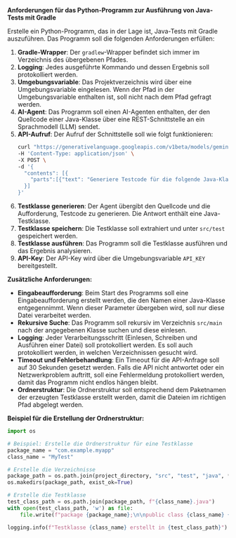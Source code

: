  

**Anforderungen für das Python-Programm zur Ausführung von Java-Tests mit Gradle**

Erstelle ein Python-Programm, das in der Lage ist, Java-Tests mit Gradle auszuführen. Das Programm soll die folgenden Anforderungen erfüllen:

1. **Gradle-Wrapper**: Der `gradlew`-Wrapper befindet sich immer im Verzeichnis des übergebenen Pfades.
2. **Logging**: Jedes ausgeführte Kommando und dessen Ergebnis soll protokolliert werden.
3. **Umgebungsvariable**: Das Projektverzeichnis wird über eine Umgebungsvariable eingelesen. Wenn der Pfad in der Umgebungsvariable enthalten ist, soll nicht nach dem Pfad gefragt werden.
4. **AI-Agent**: Das Programm soll einen AI-Agenten enthalten, der den Quellcode einer Java-Klasse über eine REST-Schnittstelle an ein Sprachmodell (LLM) sendet.
5. **API-Aufruf**: Der Aufruf der Schnittstelle soll wie folgt funktionieren:
   ```sh
   curl "https://generativelanguage.googleapis.com/v1beta/models/gemini-1.5-flash:generateContent?key=GEMINI_API_KEY" \
   -H 'Content-Type: application/json' \
   -X POST \
   -d '{
     "contents": [{
       "parts":[{"text": "Generiere Testcode für die folgende Java-Klasse: ..."}]
     }]
   }'
   ```
6. **Testklasse generieren**: Der Agent übergibt den Quellcode und die Aufforderung, Testcode zu generieren. Die Antwort enthält eine Java-Testklasse.
7. **Testklasse speichern**: Die Testklasse soll extrahiert und unter `src/test` gespeichert werden.
8. **Testklasse ausführen**: Das Programm soll die Testklasse ausführen und das Ergebnis analysieren.
9. **API-Key**: Der API-Key wird über die Umgebungsvariable `API_KEY` bereitgestellt.

**Zusätzliche Anforderungen:**

- **Eingabeaufforderung**: Beim Start des Programms soll eine Eingabeaufforderung erstellt werden, die den Namen einer Java-Klasse entgegennimmt. Wenn dieser Parameter übergeben wird, soll nur diese Datei verarbeitet werden.
- **Rekursive Suche**: Das Programm soll rekursiv im Verzeichnis `src/main` nach der angegebenen Klasse suchen und diese einlesen.
- **Logging**: Jeder Verarbeitungsschritt (Einlesen, Schreiben und Ausführen einer Datei) soll protokolliert werden. Es soll auch protokolliert werden, in welchen Verzeichnissen gesucht wird.
- **Timeout und Fehlerbehandlung**: Ein Timeout für die API-Anfrage soll auf 30 Sekunden gesetzt werden. Falls die API nicht antwortet oder ein Netzwerkproblem auftritt, soll eine Fehlermeldung protokolliert werden, damit das Programm nicht endlos hängen bleibt.
- **Ordnerstruktur**: Die Ordnerstruktur soll entsprechend dem Paketnamen der erzeugten Testklasse erstellt werden, damit die Dateien im richtigen Pfad abgelegt werden.

**Beispiel für die Erstellung der Ordnerstruktur:**
```python
import os

# Beispiel: Erstelle die Ordnerstruktur für eine Testklasse
package_name = "com.example.myapp"
class_name = "MyTest"

# Erstelle die Verzeichnisse
package_path = os.path.join(project_directory, "src", "test", "java", *package_name.split('.'))
os.makedirs(package_path, exist_ok=True)

# Erstelle die Testklasse
test_class_path = os.path.join(package_path, f"{class_name}.java")
with open(test_class_path, 'w') as file:
    file.write(f"package {package_name};\n\npublic class {class_name} {{\n    // Testmethoden hier\n}}\n")

logging.info(f"Testklasse {class_name} erstellt in {test_class_path}")
```
 